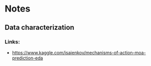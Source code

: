 
# Notes

## Data characterization

### Links:
- https://www.kaggle.com/isaienkov/mechanisms-of-action-moa-prediction-eda
